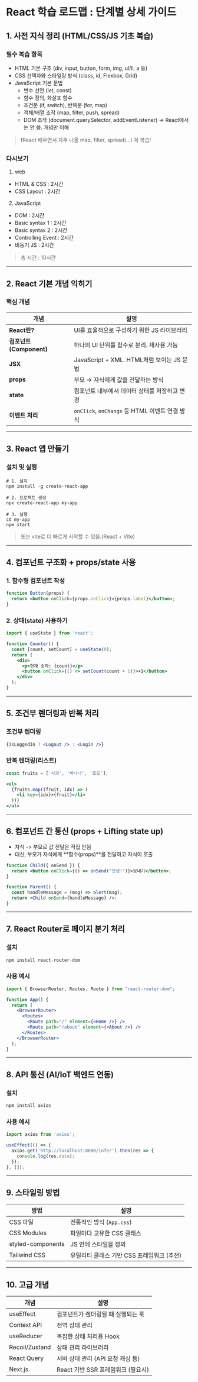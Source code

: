# React 학습 로드맵 : 단계별 상세 가이드  
## 1. 사전 지식 정리 (HTML/CSS/JS 기초 복습)  
### 필수 복습 항목  
- HTML 기본 구조 (div, input, button, form, img, ul/li, a 등)  
- CSS 선택자와 스타일링 방식 (class, id, Flexbox, Grid)  
- JavaScript 기본 문법  
    - 변수 선언 (let, const)
    - 함수 정의, 화살표 함수
    - 조건문 (if, switch), 반복문 (for, map)
    - 객체/배열 조작 (map, filter, push, spread)
    - DOM 조작 (document.querySelector, addEventListener) → React에서는 안 씀. 개념만 이해
   
>❗️React 배우면서 자주 나올 map, filter, spread(...) 꼭 복습!   

### 다시보기
1) web
- HTML & CSS : 2시간
- CSS Layout : 2시간
2) JavaScript
- DOM : 2시간
- Basic syntax 1 : 2시간
- Basic syntax 2 : 2시간
- Controlling Event : 2시간
- 비동기 JS : 2시간  
> 총 시간 : 10시간   

---

## 2. React 기본 개념 익히기  
### 핵심 개념  
| 개념                  | 설명                                     |
| ------------------- | -------------------------------------- |
| **React란?**         | UI를 효율적으로 구성하기 위한 JS 라이브러리             |
| **컴포넌트(Component)** | 하나의 UI 단위를 함수로 분리. 재사용 가능              |
| **JSX**             | JavaScript + XML. HTML처럼 보이는 JS 문법     |
| **props**           | 부모 → 자식에게 값을 전달하는 방식                   |
| **state**           | 컴포넌트 내부에서 데이터 상태를 저장하고 변경              |
| **이벤트 처리**          | `onClick`, `onChange` 등 HTML 이벤트 연결 방식 |

---

## 3. React 앱 만들기  
### 설치 및 실행  
```
# 1. 설치
npm install -g create-react-app

# 2. 프로젝트 생성
npx create-react-app my-app

# 3. 실행
cd my-app
npm start
```
> 또는 vite로 더 빠르게 시작할 수 있음.(React + Vite)   

---

## 4. 컴포넌트 구조화 + props/state 사용  
### 1. 함수형 컴포넌트 작성
```jsx
function Button(props) {
  return <button onClick={props.onClick}>{props.label}</button>;
}
```
   
### 2. 상태(state) 사용하기  
```jsx
import { useState } from 'react';

function Counter() {
  const [count, setCount] = useState(0);
  return (
    <div>
      <p>현재 숫자: {count}</p>
      <button onClick={() => setCount(count + 1)}>+1</button>
    </div>
  );
}
```

---

## 5. 조건부 렌더링과 반복 처리
### 조건부 렌더링
```jsx
{isLoggedIn ? <Logout /> : <Login />}
```
   
### 반복 렌더링(리스트)  
```jsx
const fruits = ['사과', '바나나', '포도'];

<ul>
  {fruits.map((fruit, idx) => (
    <li key={idx}>{fruit}</li>
  ))}
</ul>
```

---

## 6. 컴포넌트 간 통신 (props + Lifting state up)  
- 자식 -> 부모로 값 전달은 직접 안됨  
- 대신, 부모가 자식에게 **함수(props)**를 전달하고 자식이 호출  
```jsx
function Child({ onSend }) {
  return <button onClick={() => onSend("안녕!")}>보내기</button>;
}

function Parent() {
  const handleMessage = (msg) => alert(msg);
  return <Child onSend={handleMessage} />;
}
```

--- 

## 7. React Router로 페이지 분기 처리  
### 설치
```jsx
npm install react-router-dom
```
   
### 사용 예시
```jsx
import { BrowserRouter, Routes, Route } from "react-router-dom";

function App() {
  return (
    <BrowserRouter>
      <Routes>
        <Route path="/" element={<Home />} />
        <Route path="/about" element={<About />} />
      </Routes>
    </BrowserRouter>
  );
}
```

---

## 8. API 통신 (AI/IoT 백엔드 연동)
### 설치
```jsx
npm install axios
```

### 사용 예시
```jsx
import axios from 'axios';

useEffect(() => {
  axios.get('http://localhost:8000/infer').then(res => {
    console.log(res.data);
  });
}, []);
```

---

## 9. 스타일링 방법
| 방법                | 설명                         |
| ----------------- | -------------------------- |
| CSS 파일            | 전통적인 방식 (`App.css`)        |
| CSS Modules       | 파일마다 고유한 CSS 클래스           |
| styled-components | JS 안에 스타일을 정의              |
| Tailwind CSS      | 유틸리티 클래스 기반 CSS 프레임워크 (추천) |

---

## 10. 고급 개념
| 개념             | 설명                       |
| -------------- | ------------------------ |
| useEffect      | 컴포넌트가 렌더링될 때 실행되는 훅      |
| Context API    | 전역 상태 관리                 |
| useReducer     | 복잡한 상태 처리용 Hook          |
| Recoil/Zustand | 상태 관리 라이브러리              |
| React Query    | 서버 상태 관리 (API 요청 캐싱 등)   |
| Next.js        | React 기반 SSR 프레임워크 (필요시) |
